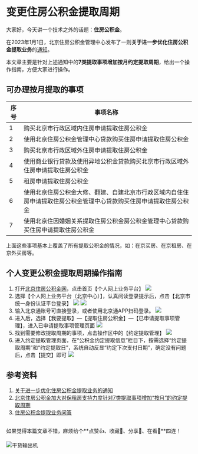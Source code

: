 # 变更住房公积金提取周期

大家好，今天讲一个技术之外的话题：**住房公积金**。

在2023年1月1日，北京住房公积金管理中心发布了一则**关于进一步优化住房公积金提取业务**的[通知](http://gjj.beijing.gov.cn/web/zwgk61/_300587/_300704/zfgjjgjzc/326009444/index.html)。

本文章主要是针对上述通知中的**7类提取事项增加按月约定提取周期**，给出一个操作指南，方便大家进行操作。

## 可办理按月提取的事项

|  序号   | 事项名称  |
|  ---  | ---  |
| 1  |  购买北京市行政区域内住房申请提取住房公积金 |
| 2  | 使用北京住房公积金管理中心贷款购买住房申请提取住房公积金 |
| 3  |  购买北京市行政区域外住房申请提取住房公积金 |
| 4  | 使用商业银行贷款及使用异地公积金贷款购买北京市行政区域外住房申请提取住房公积金 |
| 5  |  租房申请提取住房公积金 |
| 6  | 使用北京住房公积金大修、翻建、自建北京市行政区域内自住住房申请提取住房公积金管理中心贷款购买住房申请提取住房公积金 |
| 7  | 使用北京住因婚姻关系提取住房公积金房公积金管理中心贷款购买住房申请提取住房公积金 |

上面这些事项基本上覆盖了所有提取公积金的情况，如：在京买房、在京租房、在京外买房等。

## 个人变更公积金提取周期操作指南

1. 打开[北京住房公积金网](http://gjj.beijing.gov.cn)，点击首页【个人网上业务平台】
   ![](https://file.zhangpeng.site/2023/2/12/1.png)
2. 选择【个人网上业务平台（北京中心）】，认真阅读登录提示后，点击【北京市统一身份认证平台登录】
   ![](https://file.zhangpeng.site/2023/2/12/2.png)
   ![](https://file.zhangpeng.site/2023/2/12/3.png)
3. 输入北京通账号可直接登录，或者使用北京通APP扫码登录。
   ![](https://file.zhangpeng.site/2023/2/12/4.png)
4. 进入后，选择【我要提取】—【提取住房公积金】—【已申请提取事项管理】，进入已申请提取事项管理页面
   ![](https://file.zhangpeng.site/2023/2/12/5.png)
5. 找到需要修改提取周期的事项，点击操作区中的【约定提取管理】
   ![](https://file.zhangpeng.site/2023/2/12/6.png)
6. 进入约定提取管理页面，在“公积金约定提取信息”栏目下，按需选择“约定提取周期”和“约定提取日”，系统自动反显“约定下次支付日期”，确定没有问题后，点击【提交】即可
   ![](https://file.zhangpeng.site/2023/2/12/7.png)

## 参考资料

1. [关于进一步优化住房公积金提取业务的通知](http://gjj.beijing.gov.cn/web/zwgk61/_300587/_300704/zfgjjgjzc/326009444/index.html)
2. [北京住房公积金加大对保租房支持力度针对7类提取事项增加“按月”的约定提取周期](http://gjj.beijing.gov.cn/web/zwgk61/xwdt/_300662/326009455/index.html)
3. [住房公积金提取业务问答](http://gjj.beijing.gov.cn/web/zwfw5/1747335/1747336/10903657/index.html)

##

如果觉得本篇文章不错，麻烦给个**点赞👍、收藏🌟、分享👊、在看👀**四连！

![干货输出机](https://file.zhangpeng.site/wechat/qrcode.jpg)
